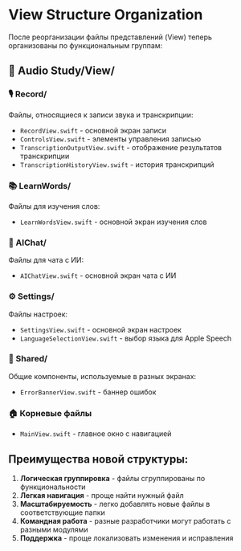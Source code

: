# View Structure Organization

После реорганизации файлы представлений (View) теперь организованы по функциональным группам:

## 📁 Audio Study/View/

### 🎙️ Record/
Файлы, относящиеся к записи звука и транскрипции:
- `RecordView.swift` - основной экран записи
- `ControlsView.swift` - элементы управления записью
- `TranscriptionOutputView.swift` - отображение результатов транскрипции
- `TranscriptionHistoryView.swift` - история транскрипций

### 📚 LearnWords/
Файлы для изучения слов:
- `LearnWordsView.swift` - основной экран изучения слов

### 🤖 AIChat/
Файлы для чата с ИИ:
- `AIChatView.swift` - основной экран чата с ИИ

### ⚙️ Settings/
Файлы настроек:
- `SettingsView.swift` - основной экран настроек
- `LanguageSelectionView.swift` - выбор языка для Apple Speech

### 🔄 Shared/
Общие компоненты, используемые в разных экранах:
- `ErrorBannerView.swift` - баннер ошибок

### 🏠 Корневые файлы
- `MainView.swift` - главное окно с навигацией

## Преимущества новой структуры:

1. **Логическая группировка** - файлы сгруппированы по функциональности
2. **Легкая навигация** - проще найти нужный файл
3. **Масштабируемость** - легко добавлять новые файлы в соответствующие папки
4. **Командная работа** - разные разработчики могут работать с разными модулями
5. **Поддержка** - проще локализовать изменения и исправления

